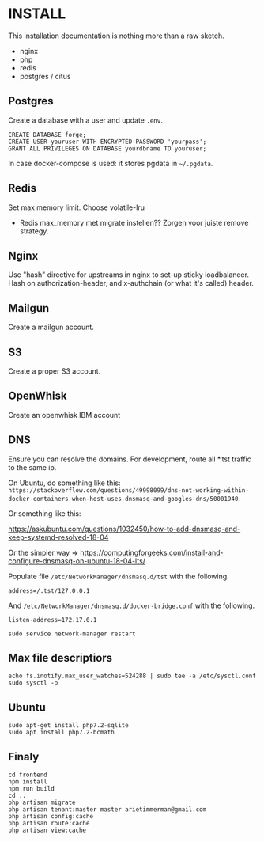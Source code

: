 
# INSTALL

This installation documentation is nothing more than a raw sketch.

* nginx
* php
* redis
* postgres / citus

## Postgres

Create a database with a user and update `.env`. 

~~~
CREATE DATABASE forge;
CREATE USER youruser WITH ENCRYPTED PASSWORD 'yourpass';
GRANT ALL PRIVILEGES ON DATABASE yourdbname TO youruser;
~~~

In case docker-compose is used: it stores pgdata in `~/.pgdata`.

## Redis

Set max memory limit. Choose volatile-lru 

* Redis max_memory met migrate instellen?? Zorgen voor juiste remove strategy.

## Nginx

Use "hash" directive for upstreams in nginx to set-up sticky loadbalancer. 
Hash on authorization-header, and x-authchain (or what it's called) header.

## Mailgun

Create a mailgun account.

## S3

Create a proper S3 account.

## OpenWhisk

Create an openwhisk IBM account

## DNS

Ensure you can resolve the domains. For development, route all *.tst traffic to the same ip.

On Ubuntu, do something like this: `https://stackoverflow.com/questions/49998099/dns-not-working-within-docker-containers-when-host-uses-dnsmasq-and-googles-dns/50001940`.

Or something like this:

https://askubuntu.com/questions/1032450/how-to-add-dnsmasq-and-keep-systemd-resolved-18-04

Or the simpler way => https://computingforgeeks.com/install-and-configure-dnsmasq-on-ubuntu-18-04-lts/

Populate file `/etc/NetworkManager/dnsmasq.d/tst` with the following.

~~~
address=/.tst/127.0.0.1
~~~

And  `/etc/NetworkManager/dnsmasq.d/docker-bridge.conf` with the following.

~~~
listen-address=172.17.0.1
~~~

~~~
sudo service network-manager restart
~~~

## Max file descriptiors

~~~
echo fs.inotify.max_user_watches=524288 | sudo tee -a /etc/sysctl.conf
sudo sysctl -p
~~~

## Ubuntu

~~~
sudo apt-get install php7.2-sqlite
sudo apt install php7.2-bcmath
~~~

## Finaly

~~~
cd frontend
npm install
npm run build
cd ..
php artisan migrate
php artisan tenant:master master arietimmerman@gmail.com
php artisan config:cache
php artisan route:cache
php artisan view:cache
~~~





